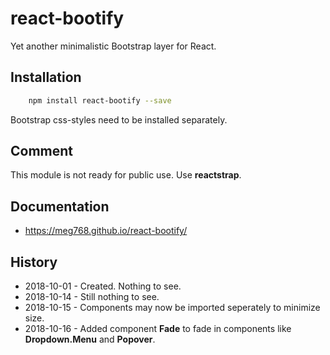 # react-bootify
Yet another minimalistic Bootstrap layer for React.

## Installation

````bash
    npm install react-bootify --save
````

Bootstrap css-styles need to be installed separately.

## Comment
This module is not ready for public use. Use **reactstrap**.


## Documentation
- https://meg768.github.io/react-bootify/

## History
- 2018-10-01 - Created. Nothing to see.
- 2018-10-14 - Still nothing to see.
- 2018-10-15 - Components may now be imported seperately to minimize size. 
- 2018-10-16 - Added component **Fade** to fade in components like **Dropdown.Menu** and **Popover**.


